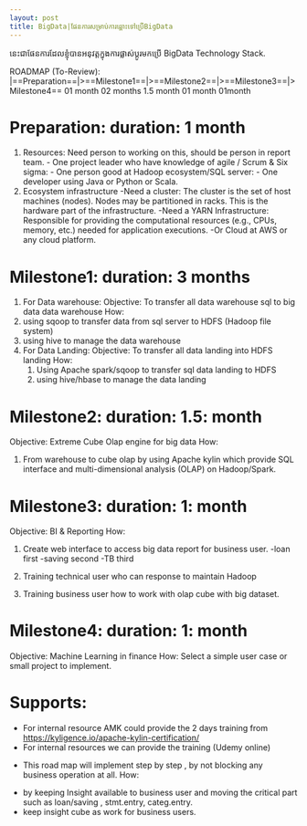 ```yaml
---
layout: post
title: BigData|ផែនការសម្រាប់ការឆ្ពោះទៅប្រើBigData
---
```


នេះជាផែនការដែលខ្ញុំបានអនុវត្តក្នុងការផ្លាស់ប្ដូរមកប្រើ BigData Technology Stack.

ROADMAP (To-Review):
|==Preparation==|>==Milestone1==|>==Milestone2==|>==Milestone3==|>Milestone4==
   01 month		    02 months		1.5 month	   01 month	       01month
   

Preparation: duration: 1 month
===========

1. Resources: Need person to working on this, should be person in report team.
		- One project leader who have knowledge of agile / Scrum & Six sigma: 
		- One person good at Hadoop ecosystem/SQL server: 
		- One developer using Java or Python or Scala.
2. Ecosystem infrastructure
		-Need a cluster: The cluster is the set of host machines (nodes). Nodes may be partitioned in racks. This is the hardware part of the infrastructure.
		-Need a YARN Infrastructure:   Responsible for providing the computational resources (e.g., CPUs, memory, etc.) needed for application executions.
		-Or Cloud at AWS or any cloud platform.


Milestone1: duration: 3 months
==========

1. For Data warehouse:
Objective: To transfer all data warehouse sql to big data data warehouse
How:
  1. using sqoop to transfer data from sql server to HDFS (Hadoop file system)
  2. using hive to manage the data warehouse
2. For Data Landing:
Objective: To transfer all data landing into HDFS landing
  How:
    1. Using Apache spark/sqoop to transfer sql data landing to HDFS
    2. using hive/hbase to manage the data landing 


Milestone2: duration: 1.5: month
===========

Objective: Extreme Cube Olap engine for big data
How: 
1. From warehouse to cube olap by using Apache kylin which provide SQL interface and multi-dimensional analysis (OLAP) on Hadoop/Spark.

		
Milestone3: duration: 1: month
==========
Objective: BI & Reporting
How:
1. Create web interface to access big data report for business user.
	-loan first
	-saving second
	-TB third
				
1. Training technical user who can response to maintain Hadoop
2. Training business user how to work with olap cube with big dataset.


Milestone4: duration: 1: month
==========

Objective: Machine Learning in finance
How: Select a simple user case or small project to implement.
		
Supports:
========
 - For internal resource AMK could provide the 2 days training from https://kyligence.io/apache-kylin-certification/ 
 - For internal resources we can provide the training (Udemy online)

 
* [Note]: *
This road map will  implement step by step , by not blocking any business operation at all.
How:
- by keeping Insight available to business user and moving the critical part such as loan/saving , stmt.entry, categ.entry.
- keep insight cube as work for business users. 
